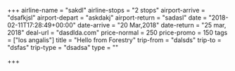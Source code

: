 +++
airline-name = "sakdl"
airline-stops = "2 stops"
airport-arrive = "dsafkjsl"
airport-depart = "askdakj"
airport-return = "sadasl"
date = "2018-02-11T17:28:49+00:00"
date-arrive = "20 Mar,2018"
date-return = "25 mar, 2018"
deal-url = "dasdlda.com"
price-normal = 250
price-promo = 150
tags = ["los angalis"]
title = "Hello from Forestry"
trip-from = "dalsds"
trip-to = "dsfas"
trip-type = "dsadsa"
type = ""

+++
